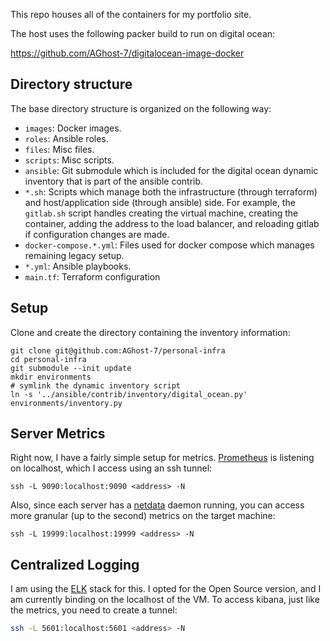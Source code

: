 This repo houses all of the containers for my portfolio site.

The host uses the following packer build to run on digital ocean:

https://github.com/AGhost-7/digitalocean-image-docker

## Directory structure
The base directory structure is organized on the following way:
- `images`: Docker images.
- `roles`: Ansible roles.
- `files`: Misc files.
- `scripts`: Misc scripts.
- `ansible`: Git submodule which is included for the digital ocean dynamic
inventory that is part of the ansible contrib.
- `*.sh`: Scripts which manage both the infrastructure (through terraform) and
host/application side (through ansible) side. For example, the `gitlab.sh`
script handles creating the virtual machine, creating the container, adding the
address to the load balancer, and reloading gitlab if configuration changes are
made.
- `docker-compose.*.yml`: Files used for docker compose which manages
remaining legacy setup.
- `*.yml`: Ansible playbooks.
- `main.tf`: Terraform configuration

## Setup
Clone and create the directory containing the inventory information:
```
git clone git@github.com:AGhost-7/personal-infra
cd personal-infra
git submodule --init update
mkdir environments
# symlink the dynamic inventory script
ln -s '../ansible/contrib/inventory/digital_ocean.py' environments/inventory.py
```

## Server Metrics
Right now, I have a fairly simple setup for metrics. [Prometheus][prometheus]
is listening on localhost, which I access using an ssh tunnel:

```
ssh -L 9090:localhost:9090 <address> -N
```

Also, since each server has a [netdata][netdata] daemon running, you can access
more granular (up to the second) metrics on the target machine:
```
ssh -L 19999:localhost:19999 <address> -N
```

[netdata]: https://github.com/firehol/netdata
[prometheus]: https://prometheus.io

## Centralized Logging
I am using the [ELK][elk] stack for this. I opted for the Open Source version,
and I am currently binding on the localhost of the VM. To access kibana, just
like the metrics, you need to create a tunnel:

```bash
ssh -L 5601:localhost:5601 <address> -N
```

[elk]: https://www.elastic.co/webinars/introduction-elk-stack
